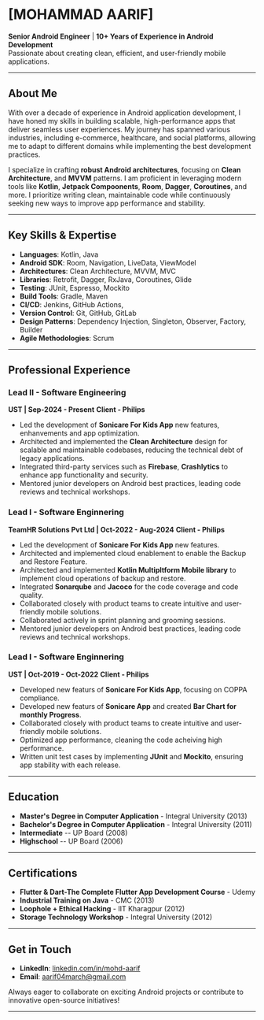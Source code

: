 
# [MOHAMMAD AARIF]

**Senior Android Engineer** | **10+ Years of Experience in Android Development**  
Passionate about creating clean, efficient, and user-friendly mobile applications.

---

## About Me

With over a decade of experience in Android application development, I have honed my skills in building scalable, high-performance apps that deliver seamless user experiences. My journey has spanned various industries, including e-commerce, healthcare, and social platforms, allowing me to adapt to different domains while implementing the best development practices.

I specialize in crafting **robust Android architectures**, focusing on **Clean Architecture**, and **MVVM** patterns. I am proficient in leveraging modern tools like **Kotlin**, **Jetpack Compoonents**, **Room**, **Dagger**, **Coroutines**, and more. I prioritize writing clean, maintainable code while continuously seeking new ways to improve app performance and stability.

---

## Key Skills & Expertise

- **Languages**: Kotlin, Java
- **Android SDK**: Room, Navigation, LiveData, ViewModel
- **Architectures**: Clean Architecture, MVVM, MVC
- **Libraries**: Retrofit, Dagger, RxJava, Coroutines, Glide
- **Testing**: JUnit, Espresso, Mockito
- **Build Tools**: Gradle, Maven
- **CI/CD**: Jenkins, GitHub Actions,
- **Version Control**: Git, GitHub, GitLab
- **Design Patterns**: Dependency Injection, Singleton, Observer, Factory, Builder
- **Agile Methodologies**: Scrum

---

## Professional Experience

### Lead II - Software Engineering  
**UST | Sep-2024 - Present**
**Client - Philips**

- Led the development of **Sonicare For Kids App** new features, enhanvements and app optimization.
- Architected and implemented the **Clean Architecture** design for scalable and maintainable codebases, reducing the technical debt of legacy applications.
- Integrated third-party services such as **Firebase**, **Crashlytics** to enhance app functionality and security.
- Mentored junior developers on Android best practices, leading code reviews and technical workshops.

### Lead I - Software Enginnering  
**TeamHR Solutions Pvt Ltd | Oct-2022 - Aug-2024**
**Client - Philips**

- Led the development of **Sonicare For Kids App** new features.
- Architected and implemented cloud enablement to enable the Backup and Restore Feature.
- Architected and implemented **Kotlin Multipltform Mobile library** to implement cloud operations of backup and restore.
- Integrated **Sonarqube** and **Jacoco** for the code coverage and code quality.
- Collaborated closely with product teams to create intuitive and user-friendly mobile solutions.
- Collaborated actively in sprint planning and grooming sessions.
- Mentored junior developers on Android best practices, leading code reviews and technical workshops.


### Lead I - Software Enginnering  
**UST | Oct-2019 - Oct-2022**
**Client - Philips**

- Developed new featurs of **Sonicare For Kids App**, focusing on COPPA compliance.
- Developed new featurs of **Sonicare App** and created **Bar Chart for monthly Progress**.
- Collaborated closely with product teams to create intuitive and user-friendly mobile solutions.
- Optimized app performance, cleaning the code acheiving high performance.
- Written unit test cases by implementing **JUnit** and **Mockito**, ensuring app stability with each release.

---
<!--
## Highlighted Projects

### E-Commerce Platform App  
*Technologies: Kotlin, MVVM, Retrofit, Hilt, Room*

- Built a full-featured e-commerce app that included product listing, shopping cart, and payment integrations. Integrated **Firebase** for push notifications and analytics.
- Achieved a user retention rate of 70% and increased in-app purchases by 25% within the first year.

### Social Networking App  
*Technologies: Kotlin, Jetpack Compose, Coroutines, Navigation*

- Designed and implemented a social networking app focused on real-time messaging, notifications, and user engagement. Leveraged **Firebase** and **Socket.io** for real-time communication.
- Played a key role in ensuring smooth transitions to **Jetpack Compose**, improving developer productivity and UI consistency.

---
-->
## Education

- **Master's Degree in Computer Application** - Integral University (2013)
- **Bachelor's Degree in Computer Application** - Integral University (2011)
- **Intermediate** -- UP Board (2008)
- **Highschool** -- UP Board (2006)
  
---

## Certifications

- **Flutter & Dart-The Complete Flutter App Development Course** - Udemy
- **Industrial Training on Java** - CMC (2013)
- **Loophole + Ethical Hacking** - IIT Kharagpur (2012)
- **Storage Technology Workshop** - Integral University (2012)

---
<!--
## Open Source Contributions

- **[Room Database Migration Helper](https://github.com/username/RoomMigrationHelper)** - A Kotlin library to simplify Room Database migrations, supporting versioning and rollback strategies.
- **[Awesome Android Libraries](https://github.com/username/AwesomeAndroidLibraries)** - A curated list of essential Android libraries and tools to improve development workflow.

---

-->

## Get in Touch

- **LinkedIn**: [linkedin.com/in/mohd-aarif](https://linkedin.com/in/mohd-aarif/)  
- **Email**: [aarif04march@gmail.com](mailto:aarif04march@gmail.com)

Always eager to collaborate on exciting Android projects or contribute to innovative open-source initiatives!

---
